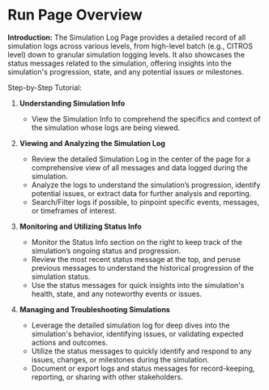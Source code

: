 # Run Page Overview

**Introduction:**
The Simulation Log Page provides a detailed record of all simulation logs across various levels, from high-level batch (e.g., CITROS level) down to granular simulation logging levels. It also showcases the status messages related to the simulation, offering insights into the simulation's progression, state, and any potential issues or milestones.

Step-by-Step Tutorial:

1. **Understanding Simulation Info**
   - View the Simulation Info to comprehend the specifics and context of the simulation whose logs are being viewed.

2. **Viewing and Analyzing the Simulation Log**
   - Review the detailed Simulation Log in the center of the page for a comprehensive view of all messages and data logged during the simulation.
   - Analyze the logs to understand the simulation’s progression, identify potential issues, or extract data for further analysis and reporting.
   - Search/Filter logs if possible, to pinpoint specific events, messages, or timeframes of interest.

3. **Monitoring and Utilizing Status Info**
   - Monitor the Status Info section on the right to keep track of the simulation’s ongoing status and progression.
   - Review the most recent status message at the top, and peruse previous messages to understand the historical progression of the simulation status.
   - Use the status messages for quick insights into the simulation's health, state, and any noteworthy events or issues.

3. **Managing and Troubleshooting Simulations**
   - Leverage the detailed simulation log for deep dives into the simulation's behavior, identifying issues, or validating expected actions and outcomes.
   - Utilize the status messages to quickly identify and respond to any issues, changes, or milestones during the simulation.
   - Document or export logs and status messages for record-keeping, reporting, or sharing with other stakeholders.